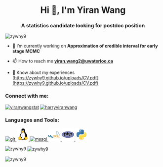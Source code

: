 <h1 align="center">Hi 👋, I'm Yiran Wang</h1>
<h3 align="center">A statistics candidate looking for postdoc position</h3>

<p align="left"> <img src="https://komarev.com/ghpvc/?username=zywhy9&label=Profile%20views&color=0e75b6&style=flat" alt="zywhy9" /> </p>

- 🔭 I’m currently working on **Approximation of credible interval for early stage MCMC**

- 📫 How to reach me **yiran.wang2@uwaterloo.ca**

- 📄 Know about my experiences [https://zywhy9.github.io/uploads/CV.pdf](https://zywhy9.github.io/uploads/CV.pdf)

<h3 align="left">Connect with me:</h3>
<p align="left">
<a href="https://twitter.com/yiranwangstat" target="blank"><img align="center" src="https://raw.githubusercontent.com/rahuldkjain/github-profile-readme-generator/master/src/images/icons/Social/twitter.svg" alt="yiranwangstat" height="30" width="40" /></a>
<a href="https://linkedin.com/in/harryyiranwang" target="blank"><img align="center" src="https://raw.githubusercontent.com/rahuldkjain/github-profile-readme-generator/master/src/images/icons/Social/linked-in-alt.svg" alt="harryyiranwang" height="30" width="40" /></a>
</p>

<h3 align="left">Languages and Tools:</h3>
<p align="left"> <a href="https://git-scm.com/" target="_blank" rel="noreferrer"> <img src="https://www.vectorlogo.zone/logos/git-scm/git-scm-icon.svg" alt="git" width="40" height="40"/> </a> <a href="https://www.linux.org/" target="_blank" rel="noreferrer"> <img src="https://raw.githubusercontent.com/devicons/devicon/master/icons/linux/linux-original.svg" alt="linux" width="40" height="40"/> </a> <a href="https://www.microsoft.com/en-us/sql-server" target="_blank" rel="noreferrer"> <img src="https://www.svgrepo.com/show/303229/microsoft-sql-server-logo.svg" alt="mssql" width="40" height="40"/> </a> <a href="https://www.mysql.com/" target="_blank" rel="noreferrer"> <img src="https://raw.githubusercontent.com/devicons/devicon/master/icons/mysql/mysql-original-wordmark.svg" alt="mysql" width="40" height="40"/> </a> <a href="https://www.php.net" target="_blank" rel="noreferrer"> <img src="https://raw.githubusercontent.com/devicons/devicon/master/icons/php/php-original.svg" alt="php" width="40" height="40"/> </a> <a href="https://www.python.org" target="_blank" rel="noreferrer"> <img src="https://raw.githubusercontent.com/devicons/devicon/master/icons/python/python-original.svg" alt="python" width="40" height="40"/> </a> </p>

<p><img align="left" src="https://github-readme-stats.vercel.app/api/top-langs?username=zywhy9&show_icons=true&locale=en&layout=compact" alt="zywhy9" /></p>

<p>&nbsp;<img align="center" src="https://github-readme-stats.vercel.app/api?username=zywhy9&show_icons=true&locale=en" alt="zywhy9" /></p>

<p><img align="center" src="https://github-readme-streak-stats.herokuapp.com/?user=zywhy9&" alt="zywhy9" /></p>

